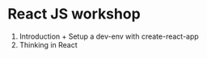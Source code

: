 # React JS workshop

01. Introduction + Setup a dev-env with create-react-app
02. Thinking in React
